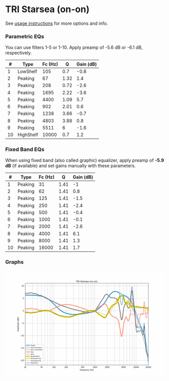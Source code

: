 # TRI Starsea (on-on)
See [usage instructions](https://github.com/jaakkopasanen/AutoEq#usage) for more options and info.

### Parametric EQs
You can use filters 1-5 or 1-10. Apply preamp of -5.6 dB or -6.1 dB, respectively.

|   # | Type      |   Fc (Hz) |    Q |   Gain (dB) |
|-----|-----------|-----------|------|-------------|
|   1 | LowShelf  |       105 | 0.7  |        -0.8 |
|   2 | Peaking   |        67 | 1.32 |         1.4 |
|   3 | Peaking   |       208 | 0.72 |        -2.6 |
|   4 | Peaking   |      1695 | 2.22 |        -3.6 |
|   5 | Peaking   |      4400 | 1.09 |         5.7 |
|   6 | Peaking   |       902 | 2.01 |         0.6 |
|   7 | Peaking   |      1238 | 3.66 |        -0.7 |
|   8 | Peaking   |      4803 | 3.88 |         0.8 |
|   9 | Peaking   |      5511 | 6    |        -1.6 |
|  10 | HighShelf |     10000 | 0.7  |         1.2 |

### Fixed Band EQs
When using fixed band (also called graphic) equalizer, apply preamp of **-5.9 dB** (if available) and set gains manually with these parameters.

|   # | Type    |   Fc (Hz) |    Q |   Gain (dB) |
|-----|---------|-----------|------|-------------|
|   1 | Peaking |        31 | 1.41 |        -1   |
|   2 | Peaking |        62 | 1.41 |         0.8 |
|   3 | Peaking |       125 | 1.41 |        -1.5 |
|   4 | Peaking |       250 | 1.41 |        -2.4 |
|   5 | Peaking |       500 | 1.41 |        -0.4 |
|   6 | Peaking |      1000 | 1.41 |        -0.1 |
|   7 | Peaking |      2000 | 1.41 |        -2.6 |
|   8 | Peaking |      4000 | 1.41 |         6.1 |
|   9 | Peaking |      8000 | 1.41 |         1.3 |
|  10 | Peaking |     16000 | 1.41 |         1.7 |

### Graphs
![](./TRI%20Starsea%20(on-on).png)
